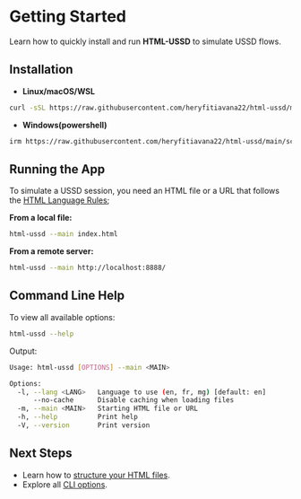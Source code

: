 # Getting Started

Learn how to quickly install and run **HTML-USSD** to simulate USSD flows.

## Installation

- **Linux/macOS/WSL**
```bash
curl -sSL https://raw.githubusercontent.com/heryfitiavana22/html-ussd/main/scripts/install.sh | bash
```

- **Windows(powershell)**
```bash
irm https://raw.githubusercontent.com/heryfitiavana22/html-ussd/main/scripts/install.bat | iex
```

## Running the App

To simulate a USSD session, you need an HTML file or a URL that follows the [HTML Language Rules](./html-rules);

**From a local file:**

```bash
html-ussd --main index.html
```

**From a remote server:**

```bash
html-ussd --main http://localhost:8888/
```

## Command Line Help

To view all available options:

```bash
html-ussd --help
```

Output:

```bash
Usage: html-ussd [OPTIONS] --main <MAIN>

Options:
  -l, --lang <LANG>   Language to use (en, fr, mg) [default: en]
      --no-cache      Disable caching when loading files
  -m, --main <MAIN>   Starting HTML file or URL
  -h, --help          Print help
  -V, --version       Print version
```

## Next Steps

- Learn how to [structure your HTML files](./html-rules).
- Explore all [CLI options](./getting-started).
